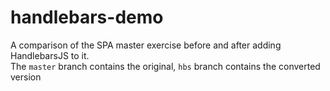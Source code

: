 # handlebars-demo

A comparison of the SPA master exercise before and after adding HandlebarsJS to it.  
The `master` branch contains the original, `hbs` branch contains the converted version
